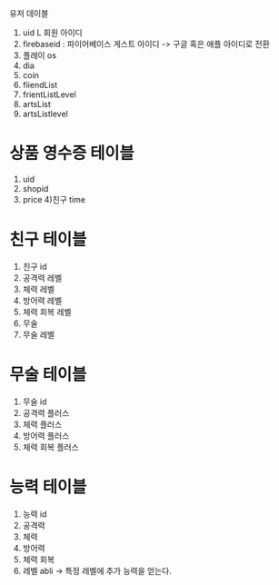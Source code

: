  유저 데이블
1) uid L 회원 아이디
2) firebaseid : 파이어베이스 게스트 아이디 ->  구글 혹은 애플 아이디로 전환
3) 플레이 os
4) dia
5) coin
6) fiiendList
7) frientListLevel
8) artsList
9) artsListlevel

# 상품 영수증 테이블
1) uid
2) shopid
3) price
4)친구 time

# 친구 테이블
1) 친구 id
2) 공격력 레벨
3) 체력 레벨
4) 방어력 레벨
5) 체력 회복 레벨
6) 무술 
7) 무술 레벨

# 무술 테이블
1) 무술 id
2) 공격력 플러스
3) 체력 플러스
4) 방어력 플러스
5) 체력 회복 플러스 

# 능력 테이블
1) 능력 id
2) 공격력
3) 체력
4) 방어력
5) 체력 회복
6) 레벨 abli -> 특정 레벨에 추가 능력을 얻는다.
